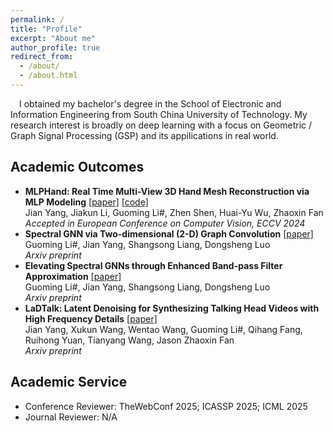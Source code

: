 ```yaml
---
permalink: /
title: "Profile"
excerpt: "About me"
author_profile: true
redirect_from: 
  - /about/
  - /about.html
---
```

&emsp;I obtained my bachelor's degree in the School of Electronic and Information Engineering from South China University of Technology. My research interest is broadly on deep learning with a focus on Geometric / Graph Signal Processing (GSP) and its appilications in real world.  

Academic Outcomes
-----  
* **MLPHand: Real Time Multi-View 3D Hand Mesh Reconstruction via MLP Modeling** [[paper]](https://link.springer.com/chapter/10.1007/978-3-031-72904-1_24) [[code]](https://github.com/jackyyang9/MLPHand)  
Jian Yang, Jiakun Li, Guoming Li#, Zhen Shen, Huai-Yu Wu, Zhaoxin Fan  
*Accepted in European Conference on Computer Vision, ECCV 2024*  
* **Spectral GNN via Two-dimensional (2-D) Graph Convolution** [[paper]](https://arxiv.org/abs/2404.04559)  
Guoming Li#, Jian Yang, Shangsong Liang, Dongsheng Luo  
*Arxiv preprint*  
* **Elevating Spectral GNNs through Enhanced Band-pass Filter Approximation** [[paper]](https://arxiv.org/abs/2404.15354)  
Guoming Li#, Jian Yang, Shangsong Liang, Dongsheng Luo  
*Arxiv preprint*
* **LaDTalk: Latent Denoising for Synthesizing Talking Head Videos with High Frequency Details** [[paper]](https://arxiv.org/abs/2410.00990)  
Jian Yang, Xukun Wang, Wentao Wang, Guoming Li#, Qihang Fang, Ruihong Yuan, Tianyang Wang, Jason Zhaoxin Fan  
*Arxiv preprint*  

Academic Service
-----
* Conference Reviewer: TheWebConf 2025; ICASSP 2025; ICML 2025
* Journal Reviewer: N/A
